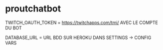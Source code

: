 # proutchatbot

TWITCH_OAUTH_TOKEN = https://twitchapps.com/tmi/ AVEC LE COMPTE DU BOT

DATABASE_URL = URL BDD SUR HEROKU DANS SETTINGS -> CONFIG VARS
